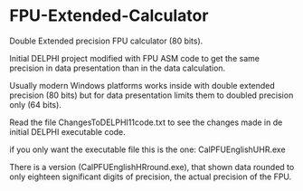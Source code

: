 # FPU-Extended-Calculator
Double Extended precision FPU calculator (80 bits).

Initial DELPHI project modified with FPU ASM code to get the same precision in data presentation than in the data calculation.

Usually modern Windows platforms works inside with double extended precision (80 bits) but for data presentation limits them to doubled precision only (64 bits). 

Read the file ChangesToDELPHI11code.txt to see the changes made in de initial DELPHI executable code.

if you only want the executable file this is the one: CalPFUEnglishUHR.exe

There is a version (CalPFUEnglishHRround.exe), that shown data rounded to only eighteen significant digits of precision, the actual precision of the FPU.
